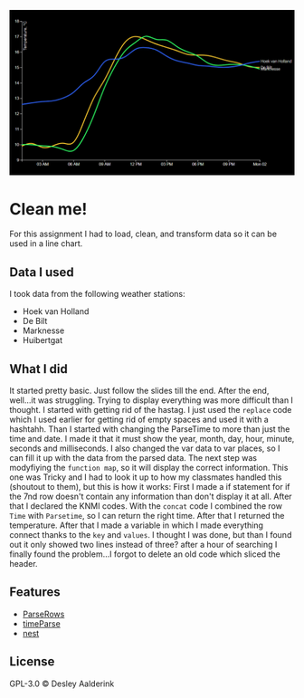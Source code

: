 ![Alt text][cover]


# Clean me!

For this assignment I had to load, clean, and transform data so it can be used in a line chart.

## Data I used

I took data from the following weather stations:

* Hoek van Holland
* De Bilt
* Marknesse
* Huibertgat

## What I did

It started pretty basic. Just follow the slides till the end. After the end, well...it was struggling. Trying to display everything was
more difficult than I thought. I started with getting rid of the hastag. I just used the `replace` code which I used earlier
for getting rid of empty spaces and used it with a hashtahh. Than I started with changing the ParseTime to more than just the time and date. I made it that it must show the year, month, day, hour, minute, seconds and milliseconds. I also changed the var data to var places, so I can fill it up with the data from the parsed data. The next step was modyfiying the `function map`, so it will display the correct information. This one was Tricky and I had to look it up to how my classmates handled this (shoutout to them), but this is how it works: First I made a if statement for if the 7nd row doesn't contain any information than don't display it at all. After that I declared the KNMI codes. With the `concat` code I combined the row `Time` with `Parsetime`, so I can return the right time. After that I returned the temperature. After that I made a variable in which I made everything connect thanks to the `key` and `values`. I thought I was done, but than I found out it only showed two lines instead of three? after a hour of searching I finally found the problem...I forgot to delete an old code which sliced the header.

## Features

*  [ParseRows](https://github.com/d3/d3-dsv#csvParseRows)
*  [timeParse](https://github.com/d3/d3-time-format#timeParse)
*  [nest](https://github.com/d3/d3-collection/blob/master/README.md#nest)

## License

GPL-3.0 © Desley Aalderink


[cover]: preview.png
